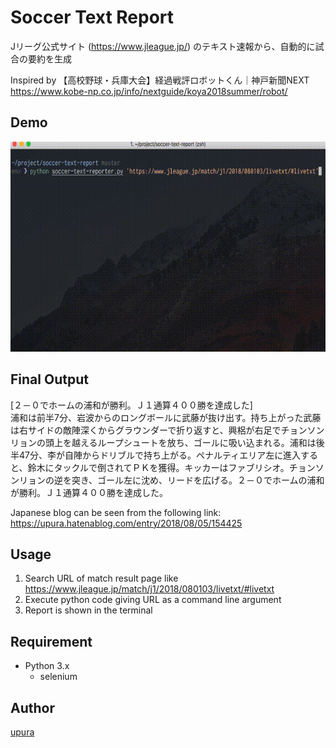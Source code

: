 Soccer Text Report
===
Jリーグ公式サイト (https://www.jleague.jp/) のテキスト速報から、自動的に試合の要約を生成

Inspired by 【高校野球・兵庫大会】経過戦評ロボットくん｜神戸新聞NEXT  
https://www.kobe-np.co.jp/info/nextguide/koya2018summer/robot/

## Demo
![demo](./demo/demo.gif)

## Final Output

[２－０でホームの浦和が勝利。Ｊ１通算４００勝を達成した]  
浦和は前半7分、岩波からのロングボールに武藤が抜け出す。持ち上がった武藤は右サイドの敵陣深くからグラウンダーで折り返すと、興梠が右足でチョンソンリョンの頭上を越えるループシュートを放ち、ゴールに吸い込まれる。浦和は後半47分、李が自陣からドリブルで持ち上がる。ペナルティエリア左に進入すると、鈴木にタックルで倒されてＰＫを獲得。キッカーはファブリシオ。チョンソンリョンの逆を突き、ゴール左に沈め、リードを広げる。２－０でホームの浦和が勝利。Ｊ１通算４００勝を達成した。

Japanese blog can be seen from the following link:  
https://upura.hatenablog.com/entry/2018/08/05/154425

## Usage
1. Search URL of match result page like https://www.jleague.jp/match/j1/2018/080103/livetxt/#livetxt 
1. Execute python code giving URL as a command line argument
1. Report is shown in the terminal

## Requirement
- Python 3.x
    - selenium

## Author

[upura](https://github.com/upura)

